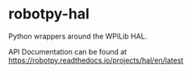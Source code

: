 robotpy-hal
===========

Python wrappers around the WPILib HAL.

API Documentation can be found at
https://robotpy.readthedocs.io/projects/hal/en/latest

